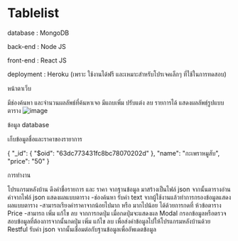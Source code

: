 # Tablelist
database : MongoDB

back-end : Node JS

front-end : React JS

deployment : Heroku (เพราะ ใช้งานได้ฟรี และเหมาะสำหรับโปรเจคเล็กๆ ที่ใช้ในการทดสอบ)

หน้าตาเว็บ 

มีช่องค้นหา และจำนวนผลลัพธ์ที่ค้นหาเจอ   มีแถบเพิ่ม ปรับแต่ง ลบ รายการได้ แสดงผลลัพธฺ์รูปแบบตาราง
![image](https://user-images.githubusercontent.com/47472561/216548091-b75696b9-045e-4df0-9d9c-b8a0d2e5f497.png)

ข้อมูล database

เก็บข้อมูลชื่อและราคาของรายาการ

{
  "_id": {
    "$oid": "63dc773431fc8bc78070202d"
  },
  "name": "กะเพราหมูสับ",
  "price": "50"
}

การทำงาน

โปรแกรมหลังบ้าน ดึงค่าชื่อรายการ และ ราคา จากฐานข้อมูล มาสร้างเป็นไฟล์ json จากนั้นตารางอ่านค่าจากไฟล์ json แสดงผลแบบตาราง
-ช่องค้นหา รับค่า text จากผู้ใช้งานแล้วทำการกรองข้อมูลแสดงผลแบบตาราง
-สามารถเรียงค่าราคาจากน้อยไปมาก หรือ มากไปน้อย ได้ด้วยการกดที่ ห้วข้อตาราง Price 
-สามารถ เพิ่ม แก้ไข ลบ จากการกดปุ่ม เมื่อกดปุ่มจะแสดงผล Modal กรอกข้อมูลหรือตรวจสอบข้อมูลที่ต้องการจากนั้นกดปุ่ม เพิ่ม แก้ไข ลบ เพื่อส่งค่าข้อมูลไปให้โปรแกรมหลังบ้านด้วย Restful รับค่า json จากนั้นเชื่อมต่อกับฐานข้อมูลเพื่ออัพเดตข้อมูล  
